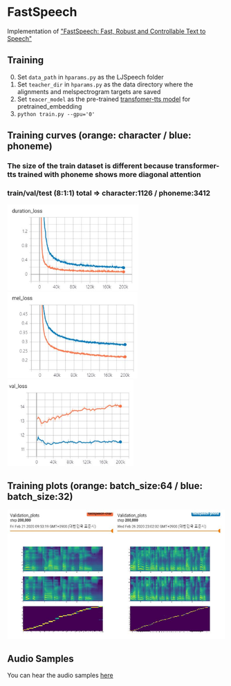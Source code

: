 # FastSpeech
Implementation of ["FastSpeech: Fast, Robust and Controllable Text to Speech"](https://arxiv.org/abs/1905.09263)  
  
## Training  
0. Set `data_path` in `hparams.py` as the LJSpeech folder  
1. Set `teacher_dir` in `hparams.py` as the data directory where the alignments and melspectrogram targets are saved  
2. Set `teacer_model` as the pre-trained [transfomer-tts model](https://github.com/Deepest-Project/Transformer-TTS) for pretrained_embedding
3. `python train.py --gpu='0'`  

## Training curves (orange: character  / blue: phoneme)  
### The size of the train dataset is different because transformer-tts trained with phoneme shows more diagonal attention  
### train/val/test (8:1:1) total => character:1126 / phoneme:3412  
<img src="figures/duration_loss.JPG" height="200">  
<img src="figures/train_loss.JPG" height="200">  
<img src="figures/val_loss.JPG" height="200">  

## Training plots (orange: batch_size:64 / blue: batch_size:32)  
<img src="figures/melspec.JPG" height="300">

## Audio Samples    
You can hear the audio samples [here](https://leeyoonhyung.github.io/FastSpeech/)
